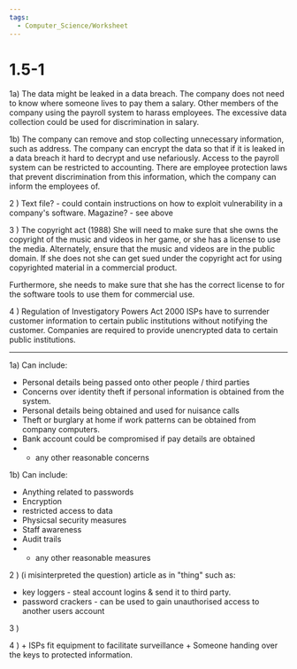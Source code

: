 ```yaml
---
tags:
  - Computer_Science/Worksheet
---
```

# 1.5-1

1a) The data might be leaked in a data breach. The company does not need to know where someone lives to pay them a salary. Other members of the company using the payroll system to harass employees. The excessive data collection could be used for discrimination in salary.

1b) The company can remove and stop collecting unnecessary information, such as address. The company can encrypt the data so that if it is leaked in a data breach it hard to decrypt and use nefariously. Access to the payroll system can be restricted to accounting. There are employee protection laws that prevent discrimination from this information, which the company can inform the employees of.

2 ) Text file? - could contain instructions on how to exploit vulnerability in a company's software.
Magazine? - see above

3 )
The copyright act (1988)
She will need to make sure that she owns the copyright of the music and videos in her game, or she has a license to use the media. Alternately, ensure that the music and videos are in the public domain.
If she does not she can get sued under the copyright act for using copyrighted material in a commercial product.

Furthermore, she needs to make sure that she has the correct license to for the software tools to use them for commercial use.

4 )
Regulation of Investigatory Powers Act 2000
ISPs have to surrender customer information to certain public institutions without notifying the customer.
Companies are required to provide unencrypted data to certain public institutions.

---

1a)
Can include:
- Personal details being passed onto other people / third parties
- Concerns over identity theft if personal information is obtained from the system.
- Personal details being obtained and used for nuisance calls
- Theft or burglary at home if work patterns can be obtained from company computers.
- Bank account could be compromised if pay details are obtained
- + any other reasonable concerns

1b)
Can include:
- Anything related to passwords
- Encryption
- restricted access to data
- Physicsal security measures
- Staff awareness
- Audit trails
- + any other reasonable measures

2 ) (i misinterpreted the question)
article as in "thing"
such as:
- key loggers - steal account logins & send it to third party.
- password crackers - can be used to gain unauthorised access to another users account

3 )

4 )
\+ ISPs fit equipment to facilitate surveillance
\+ Someone handing over the keys to protected information.